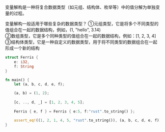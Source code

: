 变量解构是一种将复合数据类型（如元组、结构体、枚举等）中的值分解为单独变量的过程。

变量解构一般适用于哪些复杂的数据类型？
①元组类型，它是将多个不同类型的值组合在一起的数据结构，例如，(1, "hello", 3.14)  
②数组类型，它是多个同种类型的值组合在一起的数据结构，例如：[1, 2, 3, 4]  
③结构体类型，它是一种自定义的数据类型，用于将不同类型的数据组合在一起形成一个新的结构

```rust
struct Ferris {
    e: i32,
    f: String
}

fn main() {
    let (a, b, c, d, e, f);                                                     // 定义一个元组

    (a, b) = (1, 2);                                                            // 元组解构
    
    [c, .., d, _] = [1, 2, 3, 4, 5];                                            // 数组解构，..表示忽略多个元素，_表示忽略对应索引位置的元素（1个）
    
    Ferris { e, f } = Ferris { e:5, f:"rust".to_string() };                     // 结构体解构

    assert_eq!((1, 2, 1, 4, 5, "rust".to_string()), (a, b, c, d, e, f));
}
```